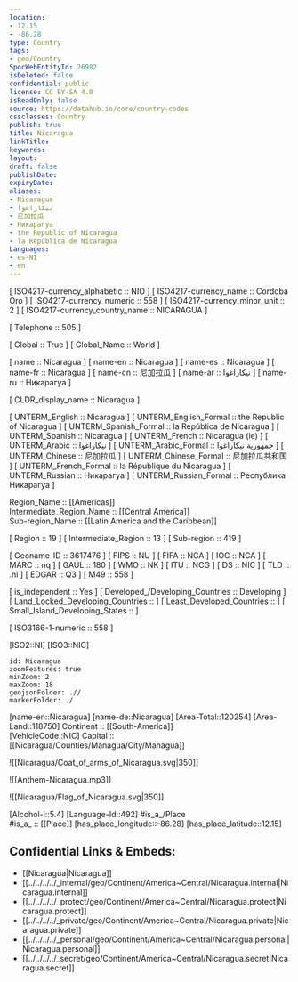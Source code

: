 ```yaml
---
location:
- 12.15
- -86.28
type: Country
tags:
- geo/Country
SpocWebEntityId: 26982
isDeleted: false
confidential: public
license: CC BY-SA 4.0
isReadOnly: false
source: https://datahub.io/core/country-codes
cssclasses: Country
publish: true
title: Nicaragua
linkTitle: 
keywords: 
layout: 
draft: false
publishDate: 
expiryDate: 
aliases:
- Nicaragua
- نيكاراغوا
- 尼加拉瓜
- Никарагуа
- the Republic of Nicaragua
- la República de Nicaragua
Languages:
- es-NI
- en
---
```



[	ISO4217-currency_alphabetic	 :: NIO ] 
[	ISO4217-currency_name	 :: Cordoba Oro ] 
[	ISO4217-currency_numeric	 :: 558 ] 
[	ISO4217-currency_minor_unit	 :: 2 ] 
[	ISO4217-currency_country_name	 :: NICARAGUA ] 

[	Telephone	 :: 505 ] 

[	Global	 :: True ] 
[	Global_Name	 :: World ] 

[	name	 :: Nicaragua ] 
[	name-en	 :: Nicaragua ] 
[	name-es	 :: Nicaragua ] 
[	name-fr	 :: Nicaragua ] 
[	name-cn	 :: 尼加拉瓜 ] 
[	name-ar	 :: نيكاراغوا ] 
[	name-ru	 :: Никарагуа ] 

[	CLDR_display_name	 :: Nicaragua ] 

[	UNTERM_English	 :: Nicaragua ] 
[	UNTERM_English_Formal	 :: the Republic of Nicaragua ] 
[	UNTERM_Spanish_Formal	 :: la República de Nicaragua ] 
[	UNTERM_Spanish	 :: Nicaragua ] 
[	UNTERM_French	 :: Nicaragua (le) ] 
[	UNTERM_Arabic	 :: نيكاراغوا ] 
[	UNTERM_Arabic_Formal	 :: جمهورية نيكاراغوا ] 
[	UNTERM_Chinese	 :: 尼加拉瓜 ] 
[	UNTERM_Chinese_Formal	 :: 尼加拉瓜共和国 ] 
[	UNTERM_French_Formal	 :: la République du Nicaragua ] 
[	UNTERM_Russian	 :: Никарагуа ] 
[	UNTERM_Russian_Formal	 :: Республика Никарагуа ] 

Region_Name ::  [[Americas]]  
Intermediate_Region_Name ::  [[Central America]]  
Sub-region_Name ::  [[Latin America and the Caribbean]] 

[	Region	 :: 19 ] 
[	Intermediate_Region	 :: 13 ] 
[	Sub-region	 :: 419 ] 

[	Geoname-ID	 :: 3617476 ] 
[	FIPS	 :: NU ] 
[	FIFA	 :: NCA ] 
[	IOC	 :: NCA ] 
[	MARC	 :: nq ] 
[	GAUL	 :: 180 ] 
[	WMO	 :: NK ] 
[	ITU	 :: NCG ] 
[	DS	 :: NIC ] 
[	TLD	 :: .ni ] 
[	EDGAR	 :: Q3 ] 
[	M49	 :: 558 ] 

[	is_independent	 :: Yes ] 
[	Developed_/Developing_Countries	 :: Developing ] 
[	Land_Locked_Developing_Countries	 ::  ] 
[	Least_Developed_Countries	 ::  ] 
[	Small_Island_Developing_States	 ::  ] 

[	ISO3166-1-numeric	 :: 558 ] 



[ISO2::NI] 
[ISO3::NIC] 
```leaflet
id: Nicaragua
zoomFeatures: true 
minZoom: 2 
maxZoom: 18
geojsonFolder: .//
markerFolder: ./
```

[name-en::Nicaragua] 
[name-de::Nicaragua] 
[Area-Total::120254] 
[Area-Land::118750] 
Continent :: [[South-America]]  
[VehicleCode::NIC] 
Capital :: [[Nicaragua/Counties/Managua/City/Managua]]  

![[Nicaragua/Coat_of_arms_of_Nicaragua.svg|350]] 

![[Anthem-Nicaragua.mp3]] 

![[Nicaragua/Flag_of_Nicaragua.svg|350]] 

[Alcohol-l::5.4] 
[Language-Id::492] 
#is_a_/Place  
#is_a_ :: [[Place]] 
[has_place_longitude::-86.28] 
[has_place_latitude::12.15] 



## Confidential Links & Embeds: 
- [[Nicaragua|Nicaragua]] 
- [[../../../../_internal/geo/Continent/America~Central/Nicaragua.internal|Nicaragua.internal]] 
- [[../../../../_protect/geo/Continent/America~Central/Nicaragua.protect|Nicaragua.protect]] 
- [[../../../../_private/geo/Continent/America~Central/Nicaragua.private|Nicaragua.private]] 
- [[../../../../_personal/geo/Continent/America~Central/Nicaragua.personal|Nicaragua.personal]] 
- [[../../../../_secret/geo/Continent/America~Central/Nicaragua.secret|Nicaragua.secret]] 
